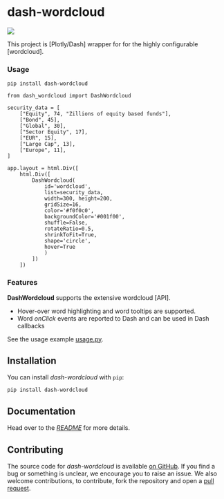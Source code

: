 # dash-wordcloud

![](https://raw.githubusercontent.com/stevej2608/dash-wordcloud/main/docs/img/dash-wordcloud.png)

This project is [Plotly/Dash] wrapper for for the highly configurable [wordcloud].

### Usage

    pip install dash-wordcloud

```
from dash_wordcloud import DashWordcloud

security_data = [
    ["Equity", 74, "Zillions of equity based funds"],
    ["Bond", 45],
    ["Global", 30],
    ["Sector Equity", 17],
    ["EUR", 15],
    ["Large Cap", 13],
    ["Europe", 11],
]

app.layout = html.Div([
    html.Div([
        DashWordcloud(
            id='wordcloud',
            list=security_data,
            width=300, height=200,
            gridSize=16,
            color='#f0f0c0',
            backgroundColor='#001f00',
            shuffle=False,
            rotateRatio=0.5,
            shrinkToFit=True,
            shape='circle',
            hover=True
            )
        ])
    ])

```
### Features

**DashWordcloud** supports the extensive wordcloud [API].

* Hover-over word highlighting and word tooltips are supported.
* Word *onClick* events are reported to Dash and can be used in Dash callbacks

See the usage example [usage.py](./usage.py).


## Installation

You can install *dash-wordcloud* with `pip`:

```
pip install dash-wordcloud
```

## Documentation

Head over to the [*README*][docs-homepage] for more details.

## Contributing

The source code for *dash-wordcloud* is available
[on GitHub][dwc-repo]. If you find a bug or something is unclear, we encourage
you to raise an issue. We also welcome contributions, to contribute, fork the
repository and open a [pull request][dwc-pulls].


[dash-homepage]: https://dash.plot.ly/
[dwc-repo]: https://github.com/stevej2608/dash-wordcloud
[docs-homepage]: https://github.com/stevej2608/dash-wordcloud/blob/master/README.md
[dwc-pulls]: https://github.com/stevej2608/dash-wordcloud/pulls
